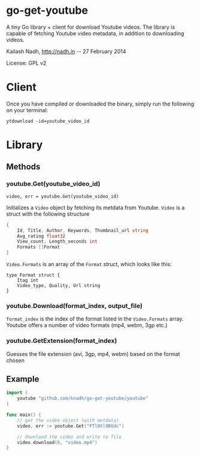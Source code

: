 # go-get-youtube
A tiny Go library + client for download Youtube videos. The library is capable of fetching Youtube video metadata, in addition to downloading videos.

Kailash Nadh, http://nadh.in --
27 February 2014

License: GPL v2

# Client
Once you have compiled or downloaded the binary, simply run the following on your terminal:

`ytdownload -id=youtube_video_id`


# Library

## Methods

### youtube.Get(youtube_video_id)
`video, err = youtube.Get(youtube_video_id)`

Initializes a `Video` object by fetching its metdata from Youtube. `Video` is a struct with the following structure

```go
{
	Id, Title, Author, Keywords, Thumbnail_url string
	Avg_rating float32
	View_count,	Length_seconds int
	Formats []Format
}
```

`Video.Formats` is an array of the `Format` struct, which looks like this:

```
type Format struct {
	Itag int
	Video_type, Quality, Url string
}
```

### youtube.Download(format_index, output_file)
`format_index` is the index of the format listed in the `Video.Formats` array. Youtube offers a number of video formats (mp4, webm, 3gp etc.)

### youtube.GetExtension(format_index)
Guesses the file extension (avi, 3gp, mp4, webm) based on the format chosen

## Example
```go
import (
	youtube "github.com/knadh/go-get-youtube/youtube"
)

func main() {
	// get the video object (with metdata)
	video, err := youtube.Get("FTl0tl9BGdc")

	// download the video and write to file
	video.download(0, "video.mp4")
}

```

